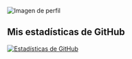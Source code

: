 
![Imagen de perfil](https://i.ibb.co/5jbdSM3/image.jpg)

## Mis estadísticas de GitHub

[![Estadísticas de GitHub](https://github-readme-stats.vercel.app/api?username=darlyn12340&show_icons=true)](https://github.com/delirius0)
